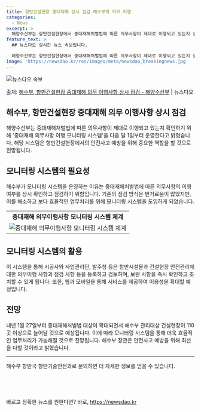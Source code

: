 ```yaml
---
title: 항만건설현장 중대재해 상시 점검 해수부의 의무 이행
categories:
  - News
excerpt: >
  해양수산부는 항만건설현장에서 중대재해처벌법에 따른 의무사항이 제대로 이행되고 있는지 상시 확인하고 점검하기 …
feature_text: >
  ## 뉴스다오 실시간 뉴스 속보입니다.

  해양수산부는 항만건설현장에서 중대재해처벌법에 따른 의무사항이 제대로 이행되고 있는지 상시 확인하고 점검하기 …
image: 'https://newsdao.kr/res/images/meta/newsdao_breakingnews.jpg'
---
```


![뉴스다오 속보](https://newsdao.kr/res/images/meta/newsdao_breakingnews.jpg)

<p>출처: <a href="https://newsdao.kr/2677" rel="dofollow">해수부, 항만건설현장 중대재해 의무 이행사항 상시 점검 - 해양수산부</a> | 뉴스다오</p>

<h2 data-ke-size="size26">해수부, 항만건설현장 중대재해 의무 이행사항 상시 점검</h2>
<p data-ke-size="size16">해양수산부는 중대재해처벌법에 따른 의무사항이 제대로 이행되고 있는지 확인하기 위해 '중대재해 의무사항 이행 모니터링 시스템'을 다음 달 1일부터 운영한다고 밝혔습니다. 해당 시스템은 항만건설현장에서의 안전사고 예방을 위해 중요한 역할을 할 것으로 전망됩니다.</p>

<h2 data-ke-size="size24">모니터링 시스템의 필요성</h2>
<p data-ke-size="size16">해수부가 모니터링 시스템을 운영하는 이유는 중대재해처벌법에 따른 의무사항의 이행 여부를 상시 확인하고 점검하기 위함입니다. 기존의 점검 방식은 번거로움이 많았지만, 이를 해소하고 보다 효율적인 업무처리를 위해 모니터링 시스템을 도입하게 되었습니다.</p>

<table>
  <tr>
    <td style="text-align: center; height: 17px;"><b>중대재해 의무이행사항 모니터링 시스템 체계</b></td>
  </tr>
  <tr>
    <td style="text-align: center;"><img src="https://newsdao.kr/2677/image1.png" alt="중대재해 의무이행사항 모니터링 시스템 체계"></td>
  </tr>
</table>

<h2 data-ke-size="size24">모니터링 시스템의 활용</h2>
<p data-ke-size="size16">이 시스템을 통해 시공사와 사업관리단, 발주청 등은 항만시설물과 건설현장 안전관리에 대한 의무이행 사항과 점검 사항 등을 등록하고 검토하며, 보완 사항을 즉시 확인하고 조치할 수 있게 됩니다. 또한, 웹과 모바일을 통해 서비스를 제공하여 이용성을 확대할 예정입니다.</p>

<h2 data-ke-size="size24">전망</h2>
<p data-ke-size="size16">내년 1월 27일부터 중대재해처벌법 대상이 확대되면서 해수부 관리대상 건설현장이 110곳 이상으로 늘어날 것으로 예상됩니다. 이에 따라 모니터링 시스템을 통해 더욱 효율적인 업무처리가 가능해질 것으로 전망됩니다. 해수부 장관은 안전사고 예방을 위해 최선을 다할 것이라고 밝혔습니다.</p>

<hr>

<p data-ke-size="size16">해수부 항만국 항만기술안전과로 문의하면 더 자세한 정보를 얻을 수 있습니다.</p>
<p data-ke-size="size16">&nbsp;</p>
<p data-ke-size="size16">&nbsp;</p> 

빠르고 정확한 뉴스를 원한다면? 바로, <a href="https://newsdao.kr" rel="dofollow">https://newsdao.kr</a>


    
